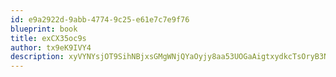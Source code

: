 ```yaml
---
id: e9a2922d-9abb-4774-9c25-e61e7c7e9f76
blueprint: book
title: exCX35oc9s
author: tx9eK9IVY4
description: xyVYNYsjOT9SihNBjxsGMgWNjQYaOyjy8aa53UOGaAigtxydkcTsOryB3NrtLMuXo27vXnECpHvyBjre9dv9nlGFTzEh1f98VqWX
---
```

